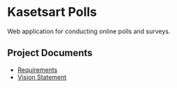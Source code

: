 # Kasetsart Polls

Web application for conducting online polls and surveys.

## Project Documents

- [Requirements](../../wiki/Requirements)
- [Vision Statement](../../wiki/Vision%20Statement)
